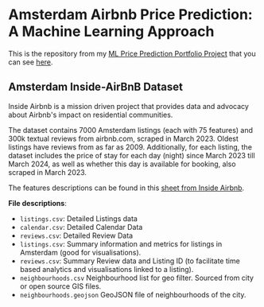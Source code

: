 # Amsterdam Airbnb Price Prediction: A Machine Learning Approach
This is the repository from my [ML Price Prediction Portfolio Project](https://stellar-stroopwafel-ef58af.netlify.app/) that you can see [here](https://stellar-stroopwafel-ef58af.netlify.app/).

## Amsterdam Inside-AirBnB Dataset

Inside Airbnb is a mission driven project that provides data and advocacy about Airbnb's impact on residential communities.

The dataset contains 7000 Amsterdam listings (each with 75 features) and 300k textual reviews from airbnb.com, scraped in March 2023. Oldest listings have reviews from as far as 2009. Additionally, for each listing, the dataset includes the price of stay for each day (night) since March 2023 till March 2024, as well as whether this day is available for booking, also scraped in March 2023.

The features descriptions can be found in this [sheet from Inside Airbnb](https://docs.google.com/spreadsheets/d/1iWCNJcSutYqpULSQHlNyGInUvHg2BoUGoNRIGa6Szc4/edit#gid=1322284596).

**File descriptions**:
- `listings.csv`: Detailed Listings data
- `calendar.csv`: Detailed Calendar Data
- `reviews.csv`: Detailed Review Data
- `listings.csv`: Summary information and metrics for listings in Amsterdam (good for visualisations).
- `reviews.csv`: Summary Review data and Listing ID (to facilitate time based analytics and visualisations linked to a listing).
- `neighbourhoods.csv` Neighbourhood list for geo filter. Sourced from city or open source GIS files.
- `neighbourhoods.geojson` GeoJSON file of neighbourhoods of the city.
